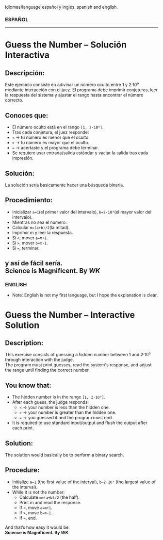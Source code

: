 idiomas/language
español y inglés.
spanish and english.
### ESPAÑOL
---
# Guess the Number – Solución Interactiva

## Descripción:
Este ejercicio consiste en adivinar un número oculto entre 1 y 2·10⁹ mediante interacción con el juez.
El programa debe imprimir conjeturas, leer la respuesta del sistema y ajustar el rango hasta encontrar el número correcto.

## Conoces que:
- El número oculto está en el rango `[1, 2·10⁹]`.
- Tras cada conjetura, el juez responde:
- `<` → tu número es menor que el oculto.
- `>` → tu número es mayor que el oculto.
- `=` → acertaste y el programa debe terminar.
- Se requiere usar entrada/salida estándar y vaciar la salida tras cada impresión.

## Solución:
La solución sería basicamente hacer una búsqueda binaria.

## Procedimiento:
- Inicializar `a=1`(el primer valor del intervalo), `b=2·10⁹`(el mayor valor del intervalo).
- Mientras no sea el numero:
- Calcular `m=(a+b)/2`(la mitad).
- Imprimir m y leer la respuesta.
- Si `<`, mover `a=m+1`.
- Si `>`, mover `b=m-1`.
- Si `=`, terminar.

y así de fácil sería.  
**Science is Magnificent. By _WK_**
---
### ENGLISH
- Note: English is not my first language, but I hope the explanation is clear.

# Guess the Number – Interactive Solution

## Description:
This exercise consists of guessing a hidden number between 1 and 2·10⁹ through interaction with the judge.  
The program must print guesses, read the system's response, and adjust the range until finding the correct number.

## You know that:
- The hidden number is in the range `[1, 2·10⁹]`.
- After each guess, the judge responds:
  - `<` → your number is less than the hidden one.
  - `>` → your number is greater than the hidden one.
  - `=` → you guessed it and the program must end.
- It is required to use standard input/output and flush the output after each print.

## Solution:
The solution would basically be to perform a binary search.

## Procedure:
- Initialize `a=1` (the first value of the interval), `b=2·10⁹` (the largest value of the interval).
- While it is not the number:
  - Calculate `m=(a+b)/2` (the half).
  - Print m and read the response.
  - If `<`, move `a=m+1`.
  - If `>`, move `b=m-1`.
  - If `=`, end.

And that’s how easy it would be.  
**Science is Magnificent. By _WK_**
